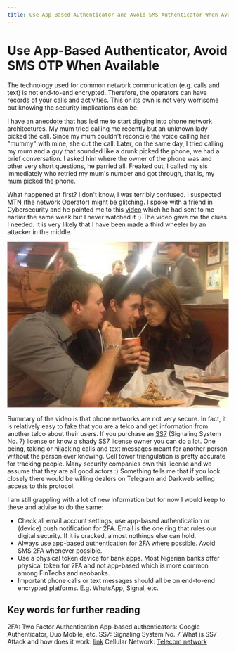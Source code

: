 ```yaml
---
title: Use App-Based Authenticator and Avoid SMS Authenticator When Available
---
```


# Use App-Based Authenticator, Avoid SMS OTP When Available

The technology used for common network communication (e.g. calls and text) is not end-to-end encrypted. Therefore, the operators can have records of your calls and activities. This on its own is not very worrisome but knowing the security implications can be.

I have an anecdote that has led me to start digging into phone network architectures. My mum tried calling me recently but an unknown lady picked the call. Since my mum couldn't reconcile the voice calling her "mummy" with mine, she cut the call. Later, on the same day, I tried calling my mum and a guy that sounded like a drunk picked the phone, we had a brief conversation. I asked him where the owner of the phone was and other very short questions, he parried all. Freaked out, I called my sis immediately who retried my mum's number and got through, that is, my mum picked the phone.

What happened at first? I don't know, I was terribly confused. I suspected MTN (the network Operator) might be glitching. I spoke with a friend in Cybersecurity and he pointed me to this [video](https://www.youtube.com/watch?v=wVyu7NB7W6Y) which he had sent to me earlier the same week but I never watched it :) The video gave me the clues I needed. It is very likely that I have been made a third wheeler by an attacker in the middle.

![Third-wheeler](../resources/third-wheeler.jpeg)

Summary of the video is that phone networks are not very secure. In fact, it is relatively easy to fake that you are a telco and get information from another telco about their users.  If you purchase an [SS7](https://en.wikipedia.org/wiki/Signalling_System_No._7) (Signaling System No. 7) license or know a shady SS7 license owner you can do a lot. One being, taking or hijacking calls and text messages meant for another person without the person ever knowing. Cell tower triangulation is pretty accurate for tracking people. Many security companies own this license and we assume that they are all good actors :) Something tells me that if you look closely there would be willing dealers on Telegram and Darkweb selling access to this protocol.

I am still grappling with a lot of new information but for now I would keep to these and advise to do the same:

- Check all email account settings, use app-based authentication or (device) push notification for 2FA. Email is the one ring that rules our digital security. If it is cracked, almost nothings else can hold.
- Always use app-based authentication for 2FA where possible. Avoid SMS 2FA whenever possible.
- Use a physical token device for bank apps. Most Nigerian banks offer physical token for 2FA and not app-based which is more common among FinTechs and neobanks.
- Important phone calls or text messages should all be on end-to-end encrypted platforms. E.g. WhatsApp, Signal, etc.

## Key words for further reading

2FA: Two Factor Authentication
App-based authenticators: Google Authenticator, Duo Mobile, etc.
SS7: Signaling System No. 7
What is SS7 Attack and how does it work: [link](https://www.reddit.com/r/AskNetsec/comments/s0t5za/what_is_an_ss7_attack_and_how_does_it_work/)
Cellular Network: [Telecom network](https://en.wikipedia.org/wiki/Cellular_network)

